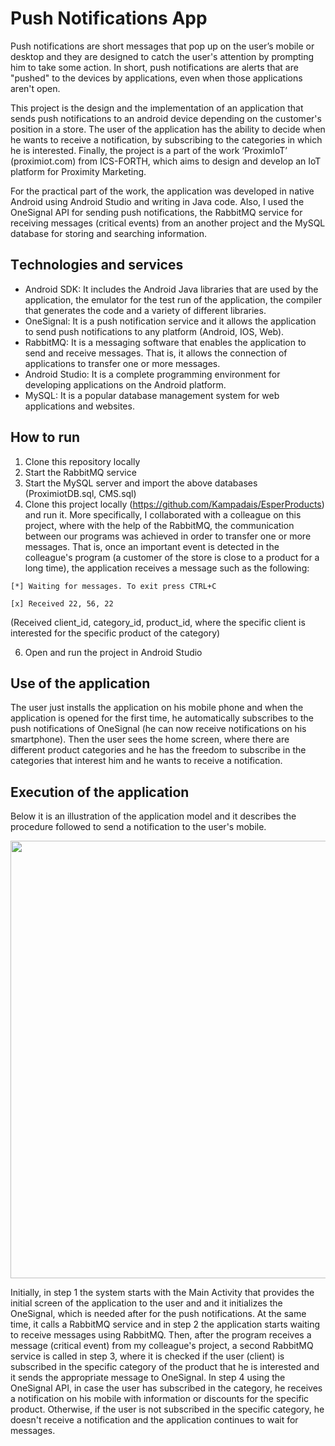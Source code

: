 # Push Notifications App

Push notifications are short messages that pop up on the user’s mobile or desktop and they are designed to catch the user's attention by prompting him to take some action. In short, push notifications are alerts that are "pushed" to the devices by applications, even when those applications aren't open.

This project is the design and the implementation of an application that sends push notifications to an android device depending on the customer's position in a store. The user of the application has the ability to decide when he wants to receive a notification, by subscribing to the categories in which he is interested. Finally, the project is a part of the work ‘ProximIoT’ (proximiot.com) from ICS-FORTH, which aims to design and develop an IoT platform for Proximity Marketing.

For the practical part of the work, the application was developed in native Android using Android Studio and writing in Java code. Also, I used the OneSignal API for sending push notifications, the RabbitMQ service for receiving messages (critical events) from an another project and the MySQL database for storing and searching information.

## Τechnologies and services
* Android SDK: It includes the Android Java libraries that are used by the application, the emulator for the test run of the application, the compiler that generates the code and a variety of different libraries.
* OneSignal: It is a push notification service and it allows the application to send push notifications to any platform (Android, IOS, Web).
* RabbitMQ: It is a messaging software that enables the application to send and receive messages. That is, it allows the connection of applications to transfer one or more messages.
* Android Studio: It is a complete programming environment for developing applications on the Android platform.
* MySQL: It is a popular database management system for web applications and websites.

## How to run
1. Clone this repository locally
2. Start the RabbitMQ service
3. Start the MySQL server and import the above databases (ProximiotDB.sql, CMS.sql)
4. Clone this project locally (https://github.com/Kampadais/EsperProducts) and run it. Μore specifically, I collaborated with a colleague on this project, where with the help of the RabbitMQ, the communication between our programs was achieved in order to transfer one or more messages. That is, once an important event is detected in the colleague's program (a customer of the store is close to a product for a long time), the application receives a message such as the following:

```[*] Waiting for messages. To exit press CTRL+C```

```[x] Received 22, 56, 22```

(Received client_id, category_id, product_id, where the specific client is interested for the specific product of the category)

6. Open and run the project in Android Studio

## Use of the application
The user just installs the application on his mobile phone and when the application is opened for the first time, he automatically subscribes to the push notifications of OneSignal (he can now receive notifications on his smartphone). Then the user sees the home screen, where there are different product categories and he has the freedom to subscribe in the categories that interest him and he wants to receive a notification.

## Execution of the application
Below it is an illustration of the application model and it describes the procedure followed to send a notification to the user's mobile.

<img width="700" src="https://user-images.githubusercontent.com/57050529/174356874-0bbfa50d-d19b-46fa-a98b-9841af2de3bd.jpg">

Initially, in step 1 the system starts with the Main Activity that provides the initial screen of the application to the user and and it initializes the OneSignal, which is needed after for the push notifications. At the same time, it calls a RabbitMQ service and in step 2 the application starts waiting to receive messages using RabbitMQ. Then, after the program receives a message (critical event) from my colleague's project, a second RabbitMQ service is called in step 3, where it is checked if the user (client) is subscribed in the specific category of the product that he is interested and it sends the appropriate message to OneSignal. In step 4 using the OneSignal API, in case the user has subscribed in the category, he receives a notification on his mobile with information or discounts for the specific product. Otherwise, if the user is not subscribed in the specific category, he doesn't receive a notification and the application continues to wait for messages.
